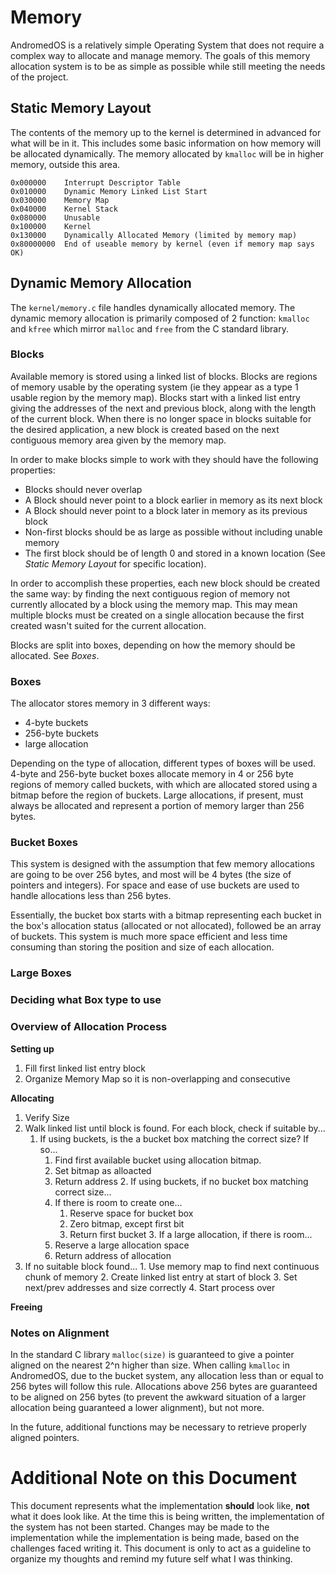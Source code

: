 # Memory

AndromedOS is a relatively simple Operating System that does not require a
complex way to allocate and manage memory. The goals of this memory allocation
system is to be as simple as possible while still meeting the needs of the
project.

## Static Memory Layout

The contents of the memory up to the kernel is determined in advanced for what
will be in it. This includes some basic information on how memory will be
allocated dynamically. The memory allocated by `kmalloc` will be in higher
memory, outside this area.

    0x000000    Interrupt Descriptor Table
    0x010000    Dynamic Memory Linked List Start
    0x030000    Memory Map
    0x040000    Kernel Stack
    0x080000    Unusable
    0x100000    Kernel
    0x130000    Dynamically Allocated Memory (limited by memory map)
    0x80000000  End of useable memory by kernel (even if memory map says OK)

## Dynamic Memory Allocation

The `kernel/memory.c` file handles dynamically allocated memory. The dynamic
memory allocation is primarily composed of 2 function: `kmalloc` and `kfree`
which mirror `malloc` and `free` from the C standard library.

### Blocks

Available memory is stored using a linked list of blocks. Blocks are regions of
memory usable by the operating system (ie they appear as a type 1 usable region
by the memory map). Blocks start with a linked list entry giving the addresses
of the next and previous block, along with the length of the current block. When
there is no longer space in blocks suitable for the desired application, a new
block is created based on the next contiguous memory area given by the memory
map.

In order to make blocks simple to work with they should have the following
properties:

  * Blocks should never overlap
  * A Block should never point to a block earlier in memory as its next block
  * A Block should never point to a block later in memory as its previous block
  * Non-first blocks should be as large as possible without including unable
    memory
  * The first block should be of length 0 and stored in a known location (See
    *Static Memory Layout* for specific location).

In order to accomplish these properties, each new block should be created the
same way: by finding the next contiguous region of memory not currently
allocated by a block using the memory map. This may mean multiple blocks must be
created on a single allocation because the first created wasn't suited for the
current allocation.

Blocks are split into boxes, depending on how the memory should be allocated.
See *Boxes*.

### Boxes

The allocator stores memory in 3 different ways:

  * 4-byte buckets
  * 256-byte buckets
  * large allocation

Depending on the type of allocation, different types of boxes will be used.
4-byte and 256-byte bucket boxes allocate memory in 4 or 256 byte regions of
memory called buckets, with which are allocated stored using a bitmap before the
region of buckets. Large allocations, if present, must always be allocated and
represent a portion of memory larger than 256 bytes.

### Bucket Boxes

This system is designed with the assumption that few memory allocations are
going to be over 256 bytes, and most will be 4 bytes (the size of pointers and
integers). For space and ease of use buckets are used to handle allocations less
than 256 bytes.

Essentially, the bucket box starts with a bitmap representing each bucket in the
box's allocation status (allocated or not allocated), followed be an array of
buckets. This system is much more space efficient and less time consuming than
storing the position and size of each allocation.

### Large Boxes

### Deciding what Box type to use

### Overview of Allocation Process

**Setting up**

  1. Fill first linked list entry block
  2. Organize Memory Map so it is non-overlapping and consecutive

**Allocating**

  1. Verify Size
  2. Walk linked list until block is found. For each block, check if suitable
     by...
     1. If using buckets, is the a bucket box matching the correct size? If
        so...
        1. Find first available bucket using allocation bitmap.
        2. Set bitmap as alloacted
        3. Return address
    2. If using buckets, if no bucket box matching correct size...
        1. If there is room to create one...
            1. Reserve space for bucket box
            2. Zero bitmap, except first bit
            3. Return first bucket
    3. If a large allocation, if there is room...
        1. Reserve a large allocation space
        3. Return address of allocation
  3. If no suitable block found...
    1. Use memory map to find next continuous chunk of memory
    2. Create linked list entry at start of block
    3. Set next/prev addresses and size correctly
    4. Start process over

**Freeing**

### Notes on Alignment

In the standard C library `malloc(size)` is guaranteed to give a pointer aligned
on the nearest 2^n higher than size. When calling `kmalloc` in AndromedOS, due
to the bucket system, any allocation less than or equal to 256 bytes will follow
this rule. Allocations above 256 bytes are guaranteed to be aligned on 256 bytes
(to prevent the awkward situation of a larger allocation being guaranteed a lower
alignment), but not more.

In the future, additional functions may be necessary to retrieve properly
aligned pointers.

# Additional Note on this Document

This document represents what the implementation **should** look like, **not**
what it does look like. At the time this is being written, the implementation of
the system has not been started. Changes may be made to the implementation while
the implementation is being made, based on the challenges faced writing it. This
document is only to act as a guideline to organize my thoughts and remind my
future self what I was thinking.
